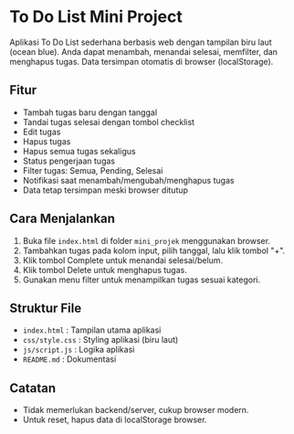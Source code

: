 # To Do List Mini Project

Aplikasi To Do List sederhana berbasis web dengan tampilan biru laut (ocean blue). Anda dapat menambah, menandai selesai, memfilter, dan menghapus tugas. Data tersimpan otomatis di browser (localStorage).

## Fitur

- Tambah tugas baru dengan tanggal
- Tandai tugas selesai dengan tombol checklist
- Edit tugas
- Hapus tugas
- Hapus semua tugas sekaligus
- Status pengerjaan tugas
- Filter tugas: Semua, Pending, Selesai
- Notifikasi saat menambah/mengubah/menghapus tugas
- Data tetap tersimpan meski browser ditutup

## Cara Menjalankan

1. Buka file `index.html` di folder `mini_projek` menggunakan browser.
2. Tambahkan tugas pada kolom input, pilih tanggal, lalu klik tombol "+".
3. Klik tombol Complete untuk menandai selesai/belum.
4. Klik tombol Delete untuk menghapus tugas.
5. Gunakan menu filter untuk menampilkan tugas sesuai kategori.

## Struktur File

- `index.html` : Tampilan utama aplikasi
- `css/style.css` : Styling aplikasi (biru laut)
- `js/script.js` : Logika aplikasi
- `README.md` : Dokumentasi

## Catatan

- Tidak memerlukan backend/server, cukup browser modern.
- Untuk reset, hapus data di localStorage browser.
